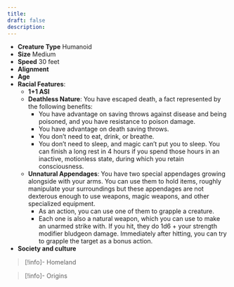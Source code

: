```yaml
---
title: 
draft: false
description:
---
```

- **Creature Type** Humanoid
- **Size** Medium
- **Speed** 30 feet
- **Alignment** 
- **Age** 
- **Racial Features**:
	- **1+1 ASI**
	- **Deathless Nature**: You have escaped death, a fact represented by the following benefits:
	    - You have advantage on saving throws against disease and being poisoned, and you have resistance to poison damage.
	    - You have advantage on death saving throws.
	    - You don’t need to eat, drink, or breathe.
	    - You don’t need to sleep, and magic can’t put you to sleep. You can finish a long rest in 4 hours if you spend those hours in an inactive, motionless state, during which you retain consciousness.
	- **Unnatural Appendages**: You have two special appendages growing alongside with your arms. You can use them to hold items, roughly manipulate your surroundings but these appendages are not dexterous enough to use weapons, magic weapons, and other specialized equipment.
		- As an action, you can use one of them to grapple a creature.
		- Each one is also a natural weapon, which you can use to make an unarmed strike with. If you hit, they do 1d6 + your strength modifier bludgeon damage. Immediately after hitting, you can try to grapple the target as a bonus action.
- **Society and culture**
> [!info]- Homeland
> 

> [!info]- Origins
> 
